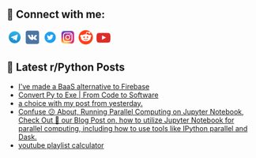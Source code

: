 ## 🔎 Connect with me:
[<img src="https://github.com/bullbesh/bullbesh/blob/main/images/Telegram.png" width="32" height="32" />](https://t.me/bullbesh)
[<img src="https://github.com/bullbesh/bullbesh/blob/main/images/VK.png" width="32" height="32" />](https://vk.com/bullbesh)
[<img src="https://github.com/bullbesh/bullbesh/blob/main/images/Twitter.png" width="32" height="32" />](https://twitter.com/bullbesh1)
[<img src="https://github.com/bullbesh/bullbesh/blob/main/images/Instagram.png" width="32" height="32" />](https://www.instagram.com/bullbesh)
[<img src="https://github.com/bullbesh/bullbesh/blob/main/images/Reddit.png" width="32" height="32" />](https://www.reddit.com/user/bullbesh)
[<img src="https://github.com/bullbesh/bullbesh/blob/main/images/YouTube.png" width="32" height="32" />](https://www.youtube.com/channel/UCtfjRs6uzgq5mfm8S06WTcg)

## 📕 Latest r/Python Posts
<!-- BLOG-POST-LIST:START -->
- [I&#39;ve made a BaaS alternative to Firebase](https://www.reddit.com/r/Python/comments/15gd8e1/ive_made_a_baas_alternative_to_firebase/)
- [Convert Py to Exe | From Code to Software](https://www.reddit.com/r/Python/comments/15gd2a6/convert_py_to_exe_from_code_to_software/)
- [a choice with my post from yesterday.](https://www.reddit.com/r/Python/comments/15g9j8r/a_choice_with_my_post_from_yesterday/)
- [Confuse 😕 About, Running Parallel Computing on Jupyter Notebook, Check Out 🚀 our Blog Post on, how to utilize Jupyter Notebook for parallel computing, including how to use tools like IPython parallel and Dask.](https://www.reddit.com/r/Python/comments/15g9akc/confuse_about_running_parallel_computing_on/)
- [youtube playlist calculator](https://www.reddit.com/r/Python/comments/15g6nq7/youtube_playlist_calculator/)
<!-- BLOG-POST-LIST:END -->
